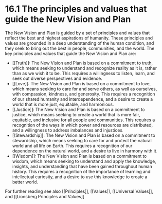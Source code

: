 # 16.1 The principles and values that guide the New Vision and Plan

The New Vision and Plan is guided by a set of principles and values that reflect the best and highest aspirations of humanity. These principles and values are grounded in a deep understanding of the human condition, and they seek to bring out the best in people, communities, and the world. The key principles and values that guide the New Vision and Plan are:

-   [[Truth]]: The New Vision and Plan is based on a commitment to truth, which means seeking to understand and recognize reality as it is, rather than as we wish it to be. This requires a willingness to listen, learn, and seek out diverse perspectives and evidence.
-   [[Love]]: The New Vision and Plan is based on a commitment to love, which means seeking to care for and serve others, as well as ourselves, with compassion, kindness, and generosity. This requires a recognition of our shared humanity and interdependence, and a desire to create a world that is more just, equitable, and harmonious.
-   [[Justice]]: The New Vision and Plan is based on a commitment to justice, which means seeking to create a world that is more fair, equitable, and inclusive for all people and communities. This requires a recognition of the ways in which power and resources are distributed, and a willingness to address imbalances and injustices.
-   [[Stewardship]]: The New Vision and Plan is based on a commitment to stewardship, which means seeking to care for and protect the natural world and all life on Earth. This requires a recognition of our dependence on the natural world, and a desire to live in harmony with it.
-   [[Wisdom]]: The New Vision and Plan is based on a commitment to wisdom, which means seeking to understand and apply the knowledge, insights, and understanding that have been gained throughout human history. This requires a recognition of the importance of learning and intellectual curiosity, and a desire to use this knowledge to create a better world.

For further reading see also [[Principles]], [[Values]], [[Universal Values]], and [[Lionsberg Principles and Values]] 